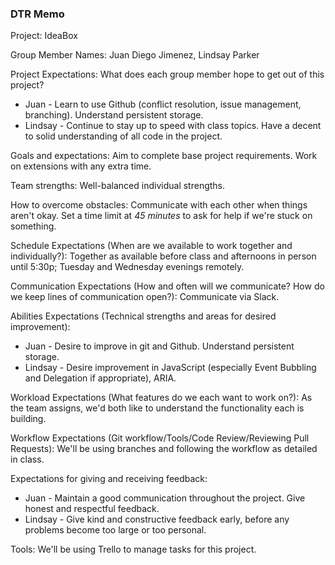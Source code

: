 ### DTR Memo

Project: IdeaBox

Group Member Names: Juan Diego Jimenez, Lindsay Parker

Project Expectations: What does each group member hope to get out of this project?
* Juan - Learn to use Github (conflict resolution, issue management, branching). Understand persistent storage.
* Lindsay - Continue to stay up to speed with class topics.  Have a decent to solid understanding of all code in the project.

Goals and expectations:  Aim to complete base project requirements.  Work on extensions with any extra time.

Team strengths: Well-balanced individual strengths.

How to overcome obstacles:  Communicate with each other when things aren't okay.  Set a time limit at *45 minutes* to ask for help if we're stuck on something.

Schedule Expectations (When are we available to work together and individually?):  Together as available before class and afternoons in person until 5:30p; Tuesday and Wednesday evenings remotely.

Communication Expectations (How and often will we communicate? How do we keep lines of communication open?):  Communicate via Slack.

Abilities Expectations (Technical strengths and areas for desired improvement):
* Juan - Desire to improve in git and Github. Understand persistent storage.
* Lindsay - Desire improvement in JavaScript (especially Event Bubbling and Delegation if appropriate), ARIA.

Workload Expectations (What features do we each want to work on?):  As the team assigns, we'd both like to understand the functionality each is building.

Workflow Expectations (Git workflow/Tools/Code Review/Reviewing Pull Requests): We'll be using branches and following the workflow as detailed in class.

Expectations for giving and receiving feedback:
* Juan - Maintain a good communication throughout the project. Give honest and respectful feedback.
* Lindsay - Give kind and constructive feedback early, before any problems become too large or too personal.

Tools: We'll be using Trello to manage tasks for this project.
